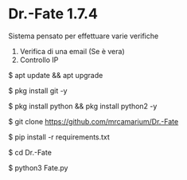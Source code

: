 # Dr.-Fate 1.7.4
Sistema pensato per effettuare varie verifiche
1) Verifica di una email (Se è vera)
2) Controllo IP

$ apt update && apt upgrade 
  
$ pkg install git -y
  
$ pkg install python && pkg install python2 -y
  
$ git clone https://github.com/mrcamarium/Dr.-Fate
  
$ pip install -r requirements.txt
  
$ cd Dr.-Fate 
  
$ python3 Fate.py
